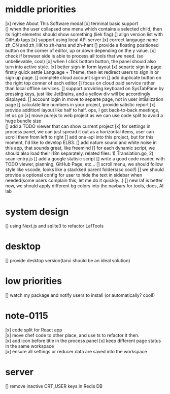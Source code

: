 # middle priorities

[x] revise About This Software modal
[x] terminal basic support  
[] when the user collapsed one menu which contains a selected child, then its right elemetns should show something (liek flag)
[] align version list with GitHub tags
[x] support using local API server
[x] correct langauge name zh_CN and zh_HK to zh-hans and zh-hant
[] provide a floating positioned button on the corner of editor, up or down depending on the y value.
[x] check if browser side is able to process all tools that we need. (so unbelievable, cool)
[x] when I click bottom button, the panel should also turn into active style.
[x] better sign-in form layout
[x] separte sign in page. firstly quick settle Language + Theme, then let redirect users to sign in or sign up page.
[] complete cloud account sign-in
[] add duplicate button on the right top conner of each editor
[] focus on cloud paid service rather than local offline services.
[] support providing keyboard on SysTabPane by pressing keys, just like JetBrains, and a yellow div will be accordingly displayed.
[] account login in move to separte page, not in user intiialization page
[] calculate line numbers in your project, provide satistic report
[x] provide additionl layout like half to half. ops, I got back-to-back meetings, let us go
[x] move purejs to web project as we can use code split to avoid a huge bundle size  
[] add a TODO viewer that can show current project
[x] for settings in process panel, we can just spread it out as a horizontal items, user can scroll them from left to right
[] add one-api into this project, but for this moment, I'd like to develop ELB3.
[] add nature sound and white noise in this app, that sounds great, like freemind
[] for each dynamic script, we should also load their i18n separately. related files: 1) Translation.go, 2) scan-entry.js
[] add a google statisic script
[] write a good code reader, with TODO viewer, planning, GitHub Page, etc...
[] scroll menu, we should follow style like vscode, looks like a stackked parent folders(so cool!)
[] we should provide a optional config for user to hide the text in sidebar when needed(some users complain this, let me do it quickly...)
[] new laf is better now, we should apply different bg colors into the navbars for tools, docs, AI lab


# system design 
[] using Next.js and sqlite3 to refactor LafTools


# desktop

[] provide desktop version(tarui should be an ideal solution)

# low priorities

[] watch my package and notify users to install (or automatically? cool!)

# note-0115

[x] code split for React app  
[x] move chef code to other place, and use ts to refactor it then.  
[x] add icon before title in the process panel
[x] keep different page status in the same workspace  
[x] ensure all settings or reducer data are saved into the workspace

# server

[] remove inactive CRT_USER keys in Redis DB
